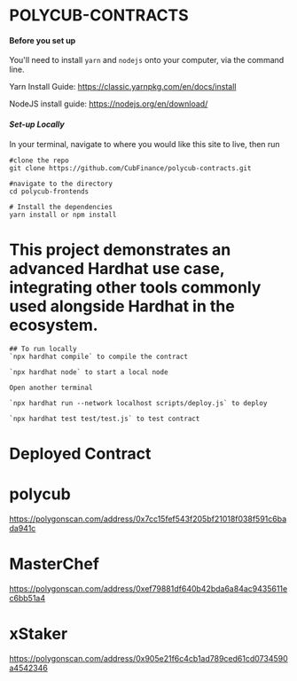 # POLYCUB-CONTRACTS

#### Before you set up

<!-- Change `claim()` to add second param `limit`, can be set to 0 by default: `claim(bool, uint256)` -->
You'll need to install `yarn` and `nodejs` onto your computer, via the command line. 

Yarn Install Guide: https://classic.yarnpkg.com/en/docs/install

NodeJS install guide: https://nodejs.org/en/download/

#### *Set-up Locally*
In your terminal, navigate to where you would like this site to live, then run 
```
#clone the repo
git clone https://github.com/CubFinance/polycub-contracts.git

#navigate to the directory
cd polycub-frontends

# Install the dependencies
yarn install or npm install

```
# This project demonstrates an advanced Hardhat use case, integrating other tools commonly used alongside Hardhat in the ecosystem.


<!-- When user calls `deposit()` or `withdraw()`, pending tokens are stored to array together with unlock block. When `claim()` is called,
it calculates how many tokens are already past `unlock block` and sends them to the user. if tokens are not unlocked yet (and user specified to claim them too using `true` as first param), 50% of locked tokens is sent to `penaltyAddress`, 50% to the user. -->
```shell
## To run locally
`npx hardhat compile` to compile the contract

`npx hardhat node` to start a local node

Open another terminal

`npx hardhat run --network localhost scripts/deploy.js` to deploy

`npx hardhat test test/test.js` to test contract
```



# Deployed Contract
# polycub
https://polygonscan.com/address/0x7cc15fef543f205bf21018f038f591c6bada941c

# MasterChef 
https://polygonscan.com/address/0xef79881df640b42bda6a84ac9435611ec6bb51a4

# xStaker
https://polygonscan.com/address/0x905e21f6c4cb1ad789ced61cd0734590a4542346
